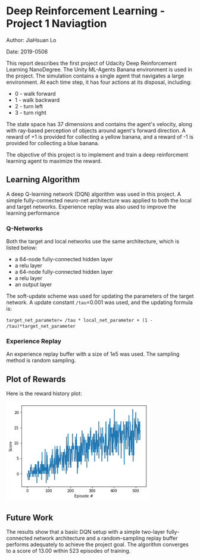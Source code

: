 # Deep Reinforcement Learning - Project 1 Naviagtion

Author: JiaHsuan Lo

Date: 2019-0506

This report describes the first project of Udacity Deep Reinforcement Learning NanoDegree. 
The Unity ML-Agents Banana environment is used in the project. The simulation contains a 
single agent that navigates a large environment. At each time step, it has four actions at 
its disposal, including:

- 0 - walk forward 
- 1 - walk backward
- 2 - turn left
- 3 - turn right

The state space has 37 dimensions and contains the agent's velocity, along with ray-based 
perception of objects around agent's forward direction. A reward of +1 is provided for 
collecting a yellow banana, and a reward of -1 is provided for collecting a blue banana. 

The objective of this project is to implement and train a deep reinforcment learning agent
to maximize the reward.  

## Learning Algorithm

A deep Q-learning network (DQN) algorithm was used in this project. A simple fully-connected 
neuro-net architecture was applied to both the local and target networks. Experience replay 
was also used to improve the learning performance

### Q-Networks

Both the target and local networks use the same architecture, which is listed below:

- a 64-node fully-connected hidden layer
- a relu layer
- a 64-node fully-connected hidden layer
- a relu layer
- an output layer 

The soft-update scheme was used for updating the parameters of the target network. A update 
constant `/tau`=0.001 was used, and the updating formula is:
```
target_net_parameter= /tau * local_net_parameter + (1 - /tau)*target_net_parameter
```

### Experience Replay

An experience replay buffer with a size of 1e5 was used. The sampling method is random
sampling. 

## Plot of Rewards

Here is the reward history plot:

![Reward History](ScoreHistory.png)


## Future Work

The results show that a basic DQN setup with a simple two-layer fully-connected network 
architecture and a random-sampling replay buffer performs adequately to achieve the project
goal. The algorithm converges to a score of 13.00 within 523 episodes of training. 